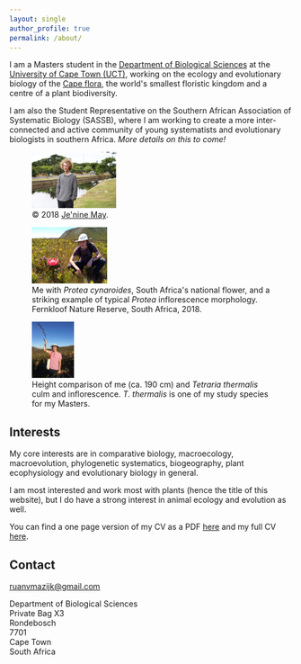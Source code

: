 ```yaml
---
layout: single
author_profile: true
permalink: /about/
---
```


<!--
  <img src="/assets/images/logos/UCT.png" align="right" width="60" />
  <img src="/assets/images/logos/BIO.png" align="right" width="60" />
-->

I am a Masters student in the [Department of Biological Sciences](http://www.biologicalsciences.uct.ac.za/) at the [University of Cape Town (UCT)](http://www.uct.ac.za/), working on the ecology and evolutionary biology of the [Cape flora](https://en.wikipedia.org/wiki/Cape_Floristic_Region), the world's smallest floristic kingdom and a centre of a plant biodiversity.

I am also the Student Representative on the Southern African Association of Systematic Biology (SASSB), where I am working to create a more inter-connected and active community of young systematists and evolutionary biologists in southern Africa. _More details on this to come!_

<!-- <img src="/assets/images/logos/SASSB.png" align="right" width="60" /> -->

<figure>
  <img src="/assets/images/JM_UCT-WaterSA-Student-Ruan-van-Mazijk-4.jpg" height="100" />
  <figcaption>© 2018 <a href="https://www.linkedin.com/in/je-nine-may-4619a119/">Je'nine May</a>.</figcaption>
</figure>

<figure>
  <img src="/assets/images/me-w-P-cynaroides.jpg" height="100" />
  <figcaption>Me with <i>Protea cynaroides</i>, South Africa's national flower, and a striking example of typical <i>Protea</i> inflorescence morphology. Fernkloof Nature Reserve, South Africa, 2018.</figcaption>
</figure>

<figure>
  <img src="/assets/images/me-w-T-thermalis.jpg" height="100" />
  <figcaption>Height comparison of me (ca. 190 cm) and <i>Tetraria thermalis</i> culm and inflorescence. <i>T. thermalis</i> is one of my study species for my Masters.</figcaption>
</figure>

## Interests

My core interests are in comparative biology, macroecology, macroevolution, 
phylogenetic systematics, biogeography, plant ecophysiology and evolutionary biology in general.

I am most interested and work most with plants (hence the title of this 
website), but I do have a strong interest in animal ecology and evolution as 
well.

<!-- My -->

You can find a one page version of my CV as a PDF [here](/cv/RvanMazijk_CV_1p.pdf) and my full CV [here](/cv/RvanMazijk_CV_full.pdf).

## Contact

<ruanvmazijk@gmail.com>

Department of Biological Sciences <br>
Private Bag X3 <br>
Rondebosch <br>
7701 <br>
Cape Town <br>
South Africa

<!--
  - label: "Twitter"
    icon : "fab fa-fw fa-twitter-square"
    url  : "https://twitter.com/rvanmazijk"
  - label: "Facebook"
    icon : "fab fa-fw fa-facebook-square"
    url  : "https://www.facebook.com/ruan.vanmazijk"
  - label: "Instagram"
    icon : "fab fa-fw fa-instagram"
    url  : "https://instagram.com/rvanmazijk"
  - label: "GitHub"
    icon : "fab fa-fw fa-github"
    url  : "https://github.com/rvanmazijk"
  - label: "LinkedIn"
    icon : "fab fa-fw fa-linkedin"
    url  : "https://www.linkedin.com/in/ruan-van-mazijk-4a04b0127/"
  - label: "ResearchGate"
    icon : "fab fa-fw fa-researchgate"
    url  : "https://www.researchgate.net/profile/Ruan_Van_Mazijk"
  - label: "Mendeley"
    icon : "fab fa-fw fa-mendeley"
    url  : "https://www.mendeley.com/profiles/ruan-van-mazijk/"
-->
